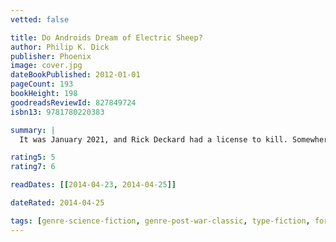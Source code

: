 ```yaml
---
vetted: false

title: Do Androids Dream of Electric Sheep?
author: Philip K. Dick
publisher: Phoenix
image: cover.jpg
dateBookPublished: 2012-01-01
pageCount: 193
bookHeight: 198
goodreadsReviewId: 827849724
isbn13: 9781780220383

summary: |
  It was January 2021, and Rick Deckard had a license to kill. Somewhere among the hordes of humans out there, lurked several rogue androids. Deckard's assignment--find them and then…"retire" them. Trouble was, the androids all looked exactly like humans, and they didn't want to be found!

rating5: 5
rating7: 6

readDates: [[2014-04-23, 2014-04-25]]

dateRated: 2014-04-25

tags: [genre-science-fiction, genre-post-war-classic, type-fiction, form-paperback]
---
```

